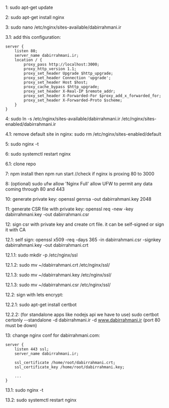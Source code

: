 1: sudo apt-get update

2: sudo apt-get install nginx

3: sudo nano /etc/nginx/sites-available/dabirrahmani.ir

3.1: add this configuration:

    server {
        listen 80;
        server_name dabirrahmani.ir;
        location / {
            proxy_pass http://localhost:3000;
            proxy_http_version 1.1;
            proxy_set_header Upgrade $http_upgrade;
            proxy_set_header Connection 'upgrade';
            proxy_set_header Host $host;
            proxy_cache_bypass $http_upgrade;
            proxy_set_header X-Real-IP $remote_addr;
            proxy_set_header X-Forwarded-For $proxy_add_x_forwarded_for;
            proxy_set_header X-Forwarded-Proto $scheme;
        }
    }

4: sudo ln -s /etc/nginx/sites-available/dabirrahmani.ir /etc/nginx/sites-enabled/dabirrahmani.ir

4.1: remove default site in nginx: sudo rm /etc/nginx/sites-enabled/default

5: sudo nginx -t

6: sudo systemctl restart nginx

6.1: clone repo

7: npm install then npm run start //check if nginx is proxing 80 to 3000

8: (optional) sudo ufw allow 'Nginx Full' allow UFW to permit any data coming through 80 and 443

10: generate private key: openssl genrsa -out dabirrahmani.key 2048

11: generate CSR file with private key: openssl req -new -key dabirrahmani.key -out dabirrahmani.csr

12: sign csr with private key and create crt file. it can be self-signed or sign it with CA

12.1: self sign: openssl x509 -req -days 365 -in dabirrahmani.csr -signkey dabirrahmani.key -out dabirrahmani.crt

12.1.1: sudo mkdir -p /etc/nginx/ssl

12.1.2: sudo mv ~/dabirrahmani.crt /etc/nginx/ssl/

12.1.3: sudo mv ~/dabirrahmani.key /etc/nginx/ssl/

12.1.3: sudo mv ~/dabirrahmani.csr /etc/nginx/ssl/

12.2: sign with lets encrypt:

12.2.1: sudo apt-get install certbot

12.2.2: (for standalone apps like nodejs api we have to use) sudo certbot certonly --standalone -d dabirrahmani.ir -d www.dabirrahmani.ir (port 80 must be down)

13: change nginx conf for dabirrahmani.com:

    server {
        listen 443 ssl;
        server_name dabirrahmani.ir;

        ssl_certificate /home/root/dabirrahmani.crt;
        ssl_certificate_key /home/root/dabirrahmani.key;

        ...
    }

13.1: sudo nginx -t

13.2: sudo systemctl restart nginx
